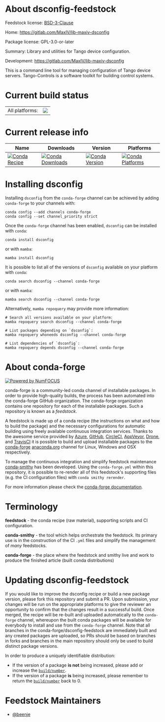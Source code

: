 About dsconfig-feedstock
========================

Feedstock license: [BSD-3-Clause](https://github.com/conda-forge/dsconfig-feedstock/blob/main/LICENSE.txt)

Home: https://gitlab.com/MaxIV/lib-maxiv-dsconfig

Package license: GPL-3.0-or-later

Summary: Library and utilities for Tango device configuration.

Development: https://gitlab.com/MaxIV/lib-maxiv-dsconfig

This is a command line tool for managing configuration of Tango device servers.
Tango-Controls is a software toolkit for building control systems.

Current build status
====================


<table><tr><td>All platforms:</td>
    <td>
      <a href="https://dev.azure.com/conda-forge/feedstock-builds/_build/latest?definitionId=13501&branchName=main">
        <img src="https://dev.azure.com/conda-forge/feedstock-builds/_apis/build/status/dsconfig-feedstock?branchName=main">
      </a>
    </td>
  </tr>
</table>

Current release info
====================

| Name | Downloads | Version | Platforms |
| --- | --- | --- | --- |
| [![Conda Recipe](https://img.shields.io/badge/recipe-dsconfig-green.svg)](https://anaconda.org/conda-forge/dsconfig) | [![Conda Downloads](https://img.shields.io/conda/dn/conda-forge/dsconfig.svg)](https://anaconda.org/conda-forge/dsconfig) | [![Conda Version](https://img.shields.io/conda/vn/conda-forge/dsconfig.svg)](https://anaconda.org/conda-forge/dsconfig) | [![Conda Platforms](https://img.shields.io/conda/pn/conda-forge/dsconfig.svg)](https://anaconda.org/conda-forge/dsconfig) |

Installing dsconfig
===================

Installing `dsconfig` from the `conda-forge` channel can be achieved by adding `conda-forge` to your channels with:

```
conda config --add channels conda-forge
conda config --set channel_priority strict
```

Once the `conda-forge` channel has been enabled, `dsconfig` can be installed with `conda`:

```
conda install dsconfig
```

or with `mamba`:

```
mamba install dsconfig
```

It is possible to list all of the versions of `dsconfig` available on your platform with `conda`:

```
conda search dsconfig --channel conda-forge
```

or with `mamba`:

```
mamba search dsconfig --channel conda-forge
```

Alternatively, `mamba repoquery` may provide more information:

```
# Search all versions available on your platform:
mamba repoquery search dsconfig --channel conda-forge

# List packages depending on `dsconfig`:
mamba repoquery whoneeds dsconfig --channel conda-forge

# List dependencies of `dsconfig`:
mamba repoquery depends dsconfig --channel conda-forge
```


About conda-forge
=================

[![Powered by
NumFOCUS](https://img.shields.io/badge/powered%20by-NumFOCUS-orange.svg?style=flat&colorA=E1523D&colorB=007D8A)](https://numfocus.org)

conda-forge is a community-led conda channel of installable packages.
In order to provide high-quality builds, the process has been automated into the
conda-forge GitHub organization. The conda-forge organization contains one repository
for each of the installable packages. Such a repository is known as a *feedstock*.

A feedstock is made up of a conda recipe (the instructions on what and how to build
the package) and the necessary configurations for automatic building using freely
available continuous integration services. Thanks to the awesome service provided by
[Azure](https://azure.microsoft.com/en-us/services/devops/), [GitHub](https://github.com/),
[CircleCI](https://circleci.com/), [AppVeyor](https://www.appveyor.com/),
[Drone](https://cloud.drone.io/welcome), and [TravisCI](https://travis-ci.com/)
it is possible to build and upload installable packages to the
[conda-forge](https://anaconda.org/conda-forge) [anaconda.org](https://anaconda.org/)
channel for Linux, Windows and OSX respectively.

To manage the continuous integration and simplify feedstock maintenance
[conda-smithy](https://github.com/conda-forge/conda-smithy) has been developed.
Using the ``conda-forge.yml`` within this repository, it is possible to re-render all of
this feedstock's supporting files (e.g. the CI configuration files) with ``conda smithy rerender``.

For more information please check the [conda-forge documentation](https://conda-forge.org/docs/).

Terminology
===========

**feedstock** - the conda recipe (raw material), supporting scripts and CI configuration.

**conda-smithy** - the tool which helps orchestrate the feedstock.
                   Its primary use is in the construction of the CI ``.yml`` files
                   and simplify the management of *many* feedstocks.

**conda-forge** - the place where the feedstock and smithy live and work to
                  produce the finished article (built conda distributions)


Updating dsconfig-feedstock
===========================

If you would like to improve the dsconfig recipe or build a new
package version, please fork this repository and submit a PR. Upon submission,
your changes will be run on the appropriate platforms to give the reviewer an
opportunity to confirm that the changes result in a successful build. Once
merged, the recipe will be re-built and uploaded automatically to the
`conda-forge` channel, whereupon the built conda packages will be available for
everybody to install and use from the `conda-forge` channel.
Note that all branches in the conda-forge/dsconfig-feedstock are
immediately built and any created packages are uploaded, so PRs should be based
on branches in forks and branches in the main repository should only be used to
build distinct package versions.

In order to produce a uniquely identifiable distribution:
 * If the version of a package **is not** being increased, please add or increase
   the [``build/number``](https://docs.conda.io/projects/conda-build/en/latest/resources/define-metadata.html#build-number-and-string).
 * If the version of a package **is** being increased, please remember to return
   the [``build/number``](https://docs.conda.io/projects/conda-build/en/latest/resources/define-metadata.html#build-number-and-string)
   back to 0.

Feedstock Maintainers
=====================

* [@beenje](https://github.com/beenje/)

